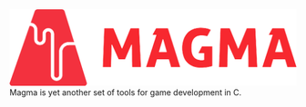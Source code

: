 <img src="content/logo.png" width=800>
<br>
Magma is yet another set of tools for game development in C.
